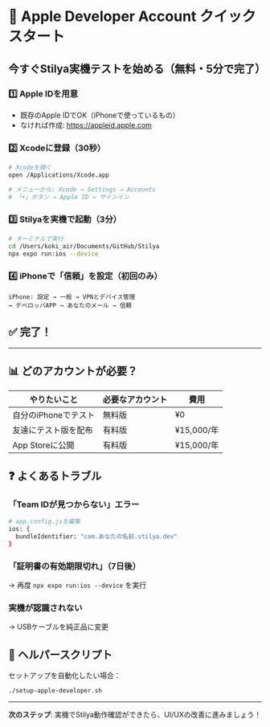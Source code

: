 # 🚀 Apple Developer Account クイックスタート

## 今すぐStilya実機テストを始める（無料・5分で完了）

### 1️⃣ Apple IDを用意
- 既存のApple IDでOK（iPhoneで使っているもの）
- なければ作成: https://appleid.apple.com

### 2️⃣ Xcodeに登録（30秒）
```bash
# Xcodeを開く
open /Applications/Xcode.app

# メニューから: Xcode → Settings → Accounts
# 「+」ボタン → Apple ID → サインイン
```

### 3️⃣ Stilyaを実機で起動（3分）
```bash
# ターミナルで実行
cd /Users/koki_air/Documents/GitHub/Stilya
npx expo run:ios --device
```

### 4️⃣ iPhoneで「信頼」を設定（初回のみ）
```
iPhone: 設定 → 一般 → VPNとデバイス管理 
→ デベロッパAPP → あなたのメール → 信頼
```

## ✅ 完了！

---

## 📊 どのアカウントが必要？

| やりたいこと | 必要なアカウント | 費用 |
|------------|--------------|-----|
| 自分のiPhoneでテスト | 無料版 | ¥0 |
| 友達にテスト版を配布 | 有料版 | ¥15,000/年 |
| App Storeに公開 | 有料版 | ¥15,000/年 |

## ❓ よくあるトラブル

### 「Team IDが見つからない」エラー
```bash
# app.config.jsを編集
ios: {
  bundleIdentifier: "com.あなたの名前.stilya.dev"
}
```

### 「証明書の有効期限切れ」（7日後）
→ 再度 `npx expo run:ios --device` を実行

### 実機が認識されない
→ USBケーブルを純正品に変更

## 📱 ヘルパースクリプト

セットアップを自動化したい場合：
```bash
./setup-apple-developer.sh
```

---

**次のステップ**: 実機でStilya動作確認ができたら、UI/UXの改善に進みましょう！
